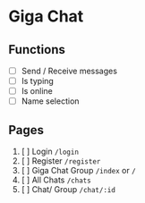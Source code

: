 # Giga Chat

## Functions

- [ ] Send / Receive messages
- [ ] Is typing
- [ ] Is online
- [ ] Name selection

## Pages

1. [ ] Login `/login`
2. [ ] Register `/register`
3. [ ] Giga Chat Group `/index` or `/`
4. [ ] All Chats `/chats`
5. [ ] Chat/ Group `/chat/:id`
